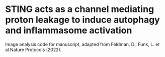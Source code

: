 # STING acts as a channel mediating proton leakage to induce autophagy and inflammasome activation 

Image analysis code for manuscript, adapted from Feldman, D., Funk, L. et al Nature Protocols (2022).
